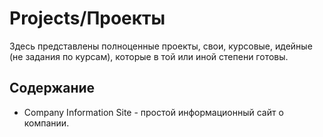 # Projects/Проекты

Здесь представлены полноценные проекты, свои, курсовые, идейные (не задания по курсам), которые в той или иной степени готовы.

## Содержание

- Company Information Site - простой информационный сайт о компании.